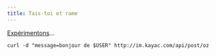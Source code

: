 ```yaml
---
title: Tais-toi et rame
---
```


[Expérimentons](http://im.kayac.com/)...

`curl -d "message=bonjour de $USER" http://im.kayac.com/api/post/oz`

